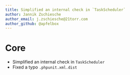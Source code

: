 ```yaml
---
title: Simplified an internal check in `TaskScheduler`
author: Jannik Zschiesche
author_email: j.zschiesche@21torr.com
author_github: @apfelbox
---
```

# Core
* Simplified an internal check in `TaskScheduler`
* Fixed a typo `.phpunit.xml.dist`
